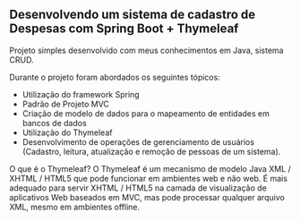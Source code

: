 <h2>Desenvolvendo um sistema de cadastro de Despesas com Spring Boot + Thymeleaf</h2>

Projeto simples desenvolvido com meus conhecimentos em Java, sistema CRUD.

Durante o projeto foram abordados os seguintes tópicos:

* Utilização do framework Spring
* Padrão de Projeto MVC
* Criação de modelo de dados para o mapeamento de entidades em bancos de dados
* Utilização do Thymeleaf
* Desenvolvimento de operações de gerenciamento de usuários (Cadastro, leitura, atualização e remoção de pessoas de um
  sistema).

O que é o Thymeleaf? 
O Thymeleaf é um mecanismo de modelo Java XML / XHTML / HTML5 que pode funcionar em ambientes web e
não web. É mais adequado para servir XHTML / HTML5 na camada de visualização de aplicativos Web baseados em MVC, mas
pode processar qualquer arquivo XML, mesmo em ambientes offline.

